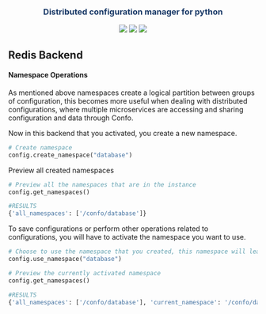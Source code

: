 <p align="center"><h3 style="color: #193967; text-align: center">Distributed configuration manager for python</h3></p>

<p align="center">
<a href="https://github.com/sambe-consulting/confo/actions/workflows/pytest-workflow.yml"><img src="https://github.com/sambe-consulting/confo/actions/workflows/pytest-workflow.yml/badge.svg"></a>
<a href="https://houndci.com"><img src="https://img.shields.io/badge/Reviewed_by-Hound-8E64B0.svg"></a>
<a href="https://github.com/apache/zookeeper/blob/master/LICENSE.txt"><img src="https://img.shields.io/github/license/apache/zookeeper"></a>


</p>

## Redis Backend
#### Namespace Operations

As mentioned above namespaces create a logical partition between groups of configuration, this becomes more 
useful when dealing with distributed configurations, where multiple microservices are accessing and sharing configuration and data through Confo.

Now in this backend that you activated, you create a new namespace.
```python
# Create namespace
config.create_namespace("database")

```
Preview all created namespaces
```python
# Preview all the namespaces that are in the instance
config.get_namespaces()

#RESULTS
{'all_namespaces': ['/confo/database']}

```
To save configurations or perform other operations related to configurations, you will have to activate the namespace you want to use.
```python
# Choose to use the namespace that you created, this namespace will lead to your configurations files
config.use_namespace("database")

# Preview the currently activated namespace
config.get_namespaces()

#RESULTS
{'all_namespaces': ['/confo/database'], 'current_namespace': '/confo/database'}

```
